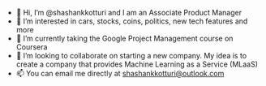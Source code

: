 - 👋 Hi, I’m @shashankkotturi and I am an Associate Product Manager
- 👀 I’m interested in cars, stocks, coins, politics, new tech features and more
- 🌱 I’m currently taking the Google Project Management course on Coursera
- 💞️ I’m looking to collaborate on starting a new company. My idea is to create a company that provides Machine Learning as a Service (MLaaS)
- 📫 You can email me directly at shashankkotturi@outlook.com

<!---
shashankkotturi/shashankkotturi is a ✨ special ✨ repository because its `README.md` (this file) appears on your GitHub profile.
You can click the Preview link to take a look at your changes.
--->
